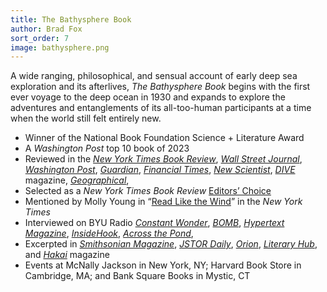 ```yaml
---
title: The Bathysphere Book
author: Brad Fox
sort_order: 7
image: bathysphere.png
---
```

A wide ranging, philosophical, and sensual account of early deep sea exploration and its afterlives, *The Bathysphere Book* begins with the first ever voyage to the deep ocean in 1930 and expands to explore the adventures and entanglements of its all-too-human participants at a time when the world still felt entirely new.

* Winner of the National Book Foundation Science + Literature Award
* A *Washington Post* top 10 book of 2023
* Reviewed in the *[New York Times Book Review](https://www.nytimes.com/2023/05/13/books/review/bathysphere-book-brad-fox.html)*, *[Wall Street Journal](https://www.wsj.com/articles/the-bathysphere-book-review-the-descent-of-william-beebe-4833d4ae)*, *[Washington Post](https://www.washingtonpost.com/books/2023/08/01/bathysphere-book-underworld-fox-casey/)*, *[Guardian](https://www.theguardian.com/books/2023/jun/22/the-bathysphere-book-by-brad-fox-review-mysteries-of-the-deep?ref=upstract.com)*, *[Financial Times](https://www.ft.com/content/1abf0e6b-9cf7-4e78-aeeb-126d69a41430)*, *[New Scientist](https://www.newscientist.com/article/mg25934470-500-the-bathysphere-book-review-amazing-story-of-the-first-deep-sea-dives/)*, *[DIVE](https://divemagazine.com/scuba-diving-book-film-reviews/review-the-bathysphere-book-by-brad-fox)* magazine, *[Geographical](https://geographical.co.uk/book-reviews/review-the-bathysphere-book-by-brad-fox)*, 
* Selected as a *New York Times Book Review* [Editors’ Choice](https://www.nytimes.com/2023/06/08/books/review/new-books-recommendations.html)
* Mentioned by Molly Young in “[Read Like the Wind](https://www.nytimes.com/2023/08/26/books/read-like-wind-recommended-books.html)” in the *New York Times*
* Interviewed on BYU Radio *[Constant Wonder](https://www.byuradio.org/bb976faa-68a5-44d4-a41b-feeee8b1b850/constant-wonder-s5-e7:-the-curious-naturalist-who-plumbed-the-ocean-depths)*, *[BOMB](https://bombmagazine.org/articles/a-conversation-between-ayana-v-jackson-and-brad-fox/)*, *[Hypertext Magazine](https://www.hypertextmag.com/diving-the-deep-ocean-and-making-unexpected-connections-an-interview-with-brad-fox/)*, *[InsideHook](https://www.insidehook.com/article/books/brad-fox-interview-bathysphere-book)*, *[Across the Pond](https://podcasts.apple.com/us/podcast/brad-fox-the-bathysphere-book-effects-of-the/id1557842312?i=1000613184917)*, 
* Excerpted in *[Smithsonian Magazine](https://www.smithsonianmag.com/science-nature/inside-the-first-deep-sea-dive-in-history-180982128/)*, *[JSTOR Daily](https://daily.jstor.org/violent-conservation-deep-sea-art-and-early-printing/)*, *[Orion](https://orionmagazine.org/article/the-bathysphere-book-william-beebe/)*, *[Literary Hub](https://lithub.com/a-solid-blue-black-world-what-william-beebe-found-at-the-bottom-of-the-ocean/)*, and *[Hakai](https://hakaimagazine.com/features/drawing-the-deep-sea-from-a-seat-on-the-shore/)* magazine
* Events at McNally Jackson in New York, NY; Harvard Book Store in Cambridge, MA; and Bank Square Books in Mystic, CT
